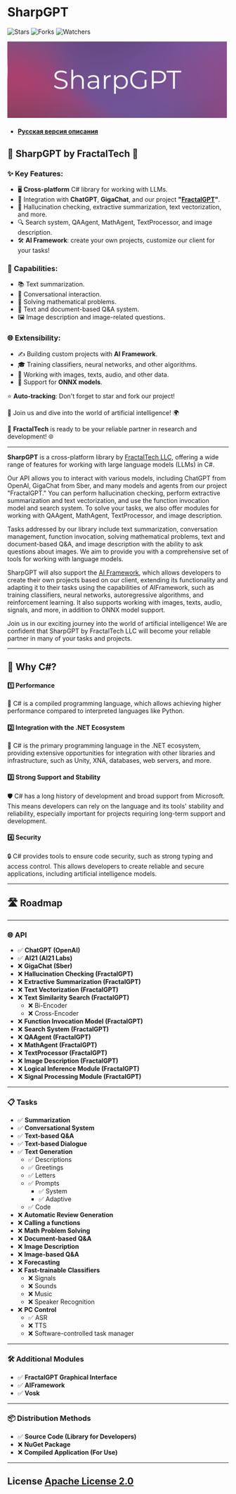 # SharpGPT
![Stars](https://img.shields.io/github/stars/FractalGPT/SharpGPT?style=flat-square)
![Forks](https://img.shields.io/github/forks/FractalGPT/SharpGPT?style=flat-square)
![Watchers](https://img.shields.io/github/watchers/FractalGPT/SharpGPT?style=flat-square)


<img src="https://github.com/FractalGPT/SharpGPT/blob/main/IMG/logo.png?raw=true" width=500 />


- #### [Русская версия описания](https://github.com/FractalGPT/SharpGPT/blob/main/Docs/Files/Ru_README.md)


## 🚀 **SharpGPT by FractalTech** 🚀

### ✨ **Key Features**:
- 🖥️ **Cross-platform** C# library for working with LLMs.
- 🤖 Integration with **ChatGPT**, **GigaChat**, and our project **"[FractalGPT](https://fractalgpt.ru/)"**.
- 📝 Hallucination checking, extractive summarization, text vectorization, and more.
- 🔍 Search system, QAAgent, MathAgent, TextProcessor, and image description.
- 🛠️ **AI Framework**: create your own projects, customize our client for your tasks!

### 🔗 **Capabilities**:
- 📚 Text summarization.
- 💬 Conversational interaction.
- 🧮 Solving mathematical problems.
- 📄 Text and document-based Q&A system.
- 🖼️ Image description and image-related questions.

### 🌐 **Extensibility**:
- ✍️ Building custom projects with **AI Framework**.
- 🎓 Training classifiers, neural networks, and other algorithms.
- 🎨 Working with images, texts, audio, and other data.
- 🔄 Support for **ONNX models**.

⭐️ **Auto-tracking**: Don't forget to star and fork our project!

🔗 Join us and dive into the world of artificial intelligence! 🌍

🤝 **FractalTech** is ready to be your reliable partner in research and development! 🌐

----

**SharpGPT** is a cross-platform library by [FractalTech LLC](https://fractaltech.ru/), offering a wide range of features for working with large language models (LLMs) in C#.

Our API allows you to interact with various models, including ChatGPT from OpenAI, GigaChat from Sber, and many models and agents from our project "FractalGPT." You can perform hallucination checking, perform extractive summarization and text vectorization, and use the function invocation model and search system. To solve your tasks, we also offer modules for working with QAAgent, MathAgent, TextProcessor, and image description.

Tasks addressed by our library include text summarization, conversation management, function invocation, solving mathematical problems, text and document-based Q&A, and image description with the ability to ask questions about images. We aim to provide you with a comprehensive set of tools for working with language models.

SharpGPT will also support the [AI Framework](https://github.com/AIFramework/AIFrameworkOpen), which allows developers to create their own projects based on our client, extending its functionality and adapting it to their tasks using the capabilities of AIFramework, such as training classifiers, neural networks, autoregressive algorithms, and reinforcement learning. It also supports working with images, texts, audio, signals, and more, in addition to ONNX model support.

Join us in our exciting journey into the world of artificial intelligence! We are confident that SharpGPT by FractalTech LLC will become your reliable partner in many of your tasks and projects.

---


## 🌟 Why C#?

#### 1️⃣ **Performance**
🚀 C# is a compiled programming language, which allows achieving higher performance compared to interpreted languages like Python.

#### 2️⃣ **Integration with the .NET Ecosystem**
🔗 C# is the primary programming language in the .NET ecosystem, providing extensive opportunities for integration with other libraries and infrastructure, such as Unity, XNA, databases, web servers, and more.

#### 3️⃣ **Strong Support and Stability**
🛡️ C# has a long history of development and broad support from Microsoft. This means developers can rely on the language and its tools' stability and reliability, especially important for projects requiring long-term support and development.

#### 4️⃣ **Security**
🔒 C# provides tools to ensure code security, such as strong typing and access control. This allows developers to create reliable and secure applications, including artificial intelligence models.

---

## 🛣️ **Roadmap**

---

### 🌐 **API**

- ✅ **ChatGPT (OpenAI)**  
- ✅ **AI21 (AI21 Labs)**  
- ❌ **GigaChat (Sber)**  
- ❌ **Hallucination Checking (FractalGPT)**  
- ❌ **Extractive Summarization (FractalGPT)**  
- ❌ **Text Vectorization (FractalGPT)**  
- ❌ **Text Similarity Search (FractalGPT)**  
   - ❌ Bi-Encoder  
   - ❌ Cross-Encoder  
- ❌ **Function Invocation Model (FractalGPT)**  
- ❌ **Search System (FractalGPT)**  
- ❌ **QAAgent (FractalGPT)**  
- ❌ **MathAgent (FractalGPT)**  
- ❌ **TextProcessor (FractalGPT)**  
- ❌ **Image Description (FractalGPT)**  
- ❌ **Logical Inference Module (FractalGPT)**  
- ❌ **Signal Processing Module (FractalGPT)**  

---

### 📋 **Tasks**

- ✅ **Summarization**  
- ✅ **Conversational System**  
- ✅ **Text-based Q&A**  
- ✅ **Text-based Dialogue**  
- ✅ **Text Generation**  
    - ✅ Descriptions  
    - ✅ Greetings  
    - ✅ Letters  
    - ✅ Prompts  
      - ✅ System  
      - ✅ Adaptive  
    - ✅ Code  
- ❌ **Automatic Review Generation**  
- ❌ **Calling a functions**  
- ❌ **Math Problem Solving**  
- ❌ **Document-based Q&A**  
- ❌ **Image Description**  
- ❌ **Image-based Q&A**  
- ❌ **Forecasting**  
- ❌ **Fast-trainable Classifiers**
    - ❌ Signals  
    - ❌ Sounds  
    - ❌ Music  
    - ❌ Speaker Recognition  
- ❌ **PC Control**
   - ✅ ASR
   - ❌ TTS
   - ❌ Software-controlled task manager  

---

### 🛠️ **Additional Modules**

- ✅ **FractalGPT Graphical Interface**  
- ✅ **AIFramework**
- ✅ **Vosk**  

---

### 📦 **Distribution Methods**

- ✅ **Source Code (Library for Developers)**
- ❌ **NuGet Package**
- ❌ **Compiled Application (For Use)** 

----

## License [Apache License 2.0](https://github.com/FractalGPT/SharpGPT/blob/main/LICENSE)
